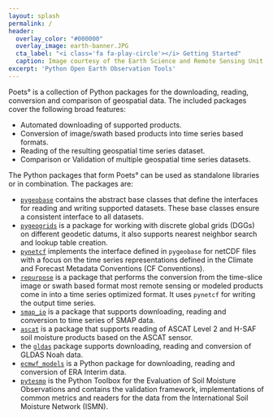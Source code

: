 ```yaml
---
layout: splash
permalink: /
header:
  overlay_color: "#000000"
  overlay_image: earth-banner.JPG
  cta_label: "<i class='fa fa-play-circle'></i> Getting Started"
  caption: Image courtesy of the Earth Science and Remote Sensing Unit, NASA Johnson Space Center
excerpt: 'Python Open Earth Observation Tools'
---
```


Poets° is a collection of Python packages for the downloading, reading,
conversion and comparison of geospatial data. The included packages cover the
following broad features:

- Automated downloading of supported products.
- Conversion of image/swath based products into time series based formats.
- Reading of the resulting geospatial time series dataset.
- Comparison or Validation of multiple geospatial time series datasets.

The Python packages that form Poets° can be used as standalone libraries or in
combination. The packages are:

- [`pygeobase`](https://github.com/tuw-geo/pygeobase) contains the abstract
  base classes that define the interfaces for reading and writing supported
  datasets. These base classes ensure a consistent interface to all datasets.
- [`pygeogrids`](https://github.com/tuw-geo/pygeogrids) is a package for working with discrete global grids
  (DGGs) on different geodetic datums, it also supports nearest neighbor
  search and lookup table creation.
- [`pynetcf`](https://github.com/tuw-geo/pynetcf) implements the interface defined in `pygeobase`
  for netCDF files with a focus on the time series representations defined
  in the Climate and Forecast Metadata Conventions (CF Conventions).
- [`repurpose`](https://github.com/tuw-geo/repurpose) is a package that performs the conversion from the
  time-slice image or swath based format most remote sensing or modeled
  products come in into a time series optimized format. It uses
  `pynetcf` for writing the output time series.
- [`smap_io`](https://github.com/tuw-geo/smap_io) is a package that supports downloading, reading and
  conversion to time series of SMAP data.
- [`ascat`](https://github.com/tuw-geo/ascat) is a package that supports reading of ASCAT Level 2 and
  H-SAF soil moisture products based on the ASCAT sensor.
- the [`gldas`](https://github.com/tuw-geo/gldas) package supports downloading,
  reading and conversion of GLDAS Noah data.
- [`ecmwf_models`](https://github.com/tuw-geo/ecmwf_models) is a Python package for downloading, reading and
  conversion of ERA Interim data.
- [`pytesmo`](https://github.com/tuw-geo/pytesmo) is the Python Toolbox for the Evaluation of Soil Moisture
  Observations and contains the validation framework, implementations of common
  metrics and readers for the data from the International Soil Moisture Network
  (ISMN). 
